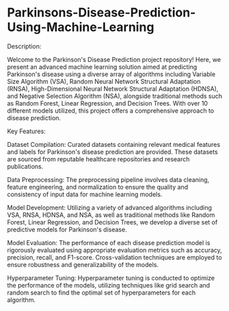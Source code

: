 # Parkinsons-Disease-Prediction-Using-Machine-Learning

Description:

Welcome to the Parkinson's Disease Prediction project repository! Here, we present an advanced machine learning solution aimed at predicting Parkinson's disease using a diverse array of algorithms including Variable Size Algorithm (VSA), Random Neural Network Structural Adaptation (RNSA), High-Dimensional Neural Network Structural Adaptation (HDNSA), and Negative Selection Algorithm (NSA), alongside traditional methods such as Random Forest, Linear Regression, and Decision Trees. With over 10 different models utilized, this project offers a comprehensive approach to disease prediction.

Key Features:

Dataset Compilation: Curated datasets containing relevant medical features and labels for Parkinson's disease prediction are provided. These datasets are sourced from reputable healthcare repositories and research publications.

Data Preprocessing: The preprocessing pipeline involves data cleaning, feature engineering, and normalization to ensure the quality and consistency of input data for machine learning models.

Model Development: Utilizing a variety of advanced algorithms including VSA, RNSA, HDNSA, and NSA, as well as traditional methods like Random Forest, Linear Regression, and Decision Trees, we develop a diverse set of predictive models for Parkinson's disease.

Model Evaluation: The performance of each disease prediction model is rigorously evaluated using appropriate evaluation metrics such as accuracy, precision, recall, and F1-score. Cross-validation techniques are employed to ensure robustness and generalizability of the models.

Hyperparameter Tuning: Hyperparameter tuning is conducted to optimize the performance of the models, utilizing techniques like grid search and random search to find the optimal set of hyperparameters for each algorithm.
